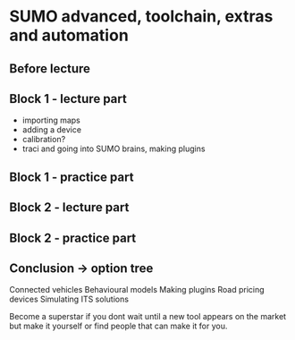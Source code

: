 # SUMO advanced, toolchain, extras and automation

## Before lecture


## Block 1 - lecture part
- importing maps
- adding a device
- calibration?
- traci and going into SUMO brains, making plugins

## Block 1 - practice part


## Block 2 - lecture part


## Block 2 - practice part


## Conclusion -> option tree
Connected vehicles
Behavioural models
Making plugins
Road pricing devices
Simulating ITS solutions

Become a superstar if you dont wait until a new tool appears on the market but make it yourself or find people that can make it for you.